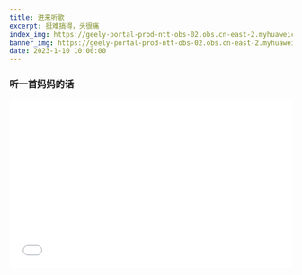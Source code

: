 ```yaml
---
title: 进来听歌
excerpt: 挺难搞得，头很痛
index_img: https://geely-portal-prod-ntt-obs-02.obs.cn-east-2.myhuaweicloud.com/GeelyPromotion/ANEW2/pa2a/kv/pc3.png
banner_img: https://geely-portal-prod-ntt-obs-02.obs.cn-east-2.myhuaweicloud.com/GeelyPromotion/ANEW2/pa2a/kv/pc3.png
date: 2023-1-10 10:00:00
---
```


### 听一首妈妈的话

<iframe src="//www.bilibili.com/blackboard/html5mobileplayer.html?aid=258118133&bvid=BV1fa411X7dK&cid=761477051&page=1&autoplay=true&muted=true" scrolling="no" border="0" frameborder="no" framespacing="0" allowfullscreen="true" width="100%" height="300" muted="true"> </iframe
